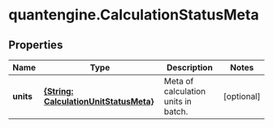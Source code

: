 # quantengine.CalculationStatusMeta

## Properties

Name | Type | Description | Notes
------------ | ------------- | ------------- | -------------
**units** | [**{String: CalculationUnitStatusMeta}**](CalculationUnitStatusMeta.md) | Meta of calculation units in batch. | [optional] 



